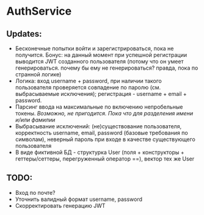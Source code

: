 # AuthService

## Updates:
- Бесконечные попытки войти и зарегистрироваться, пока не получится. Бонус: на данный момент при успешной регистрации выводится JWT созданного пользователя (потому что он умеет генерироваться. почему бы ему не генерироваться? правда, пока по странной логике)
- Логика: вход username + password, при наличии такого пользователя проверяется совпадение по паролю (см. выбрасываемые исключения); регистрация - username + email + password.
- Парсинг ввода на максимальные по включению непробельные токены. *Возможно, не пригодится. Пока что для разделения имени и/или фамилии* 
- Выбрасывание исключений: (не)существование пользователя, корректность username, email, password (базовые требования по символам), неверный пароль при входе в качестве существующего пользователя
- В виде фиктивной БД - структурка User (поля + конструкторы + геттеры/сеттеры, перегруженный оператор ==), вектор тех же User

## TODO:
- Вход по почте?
- Уточнить валидный формат username, password
- Скорректировать генерацию JWT
